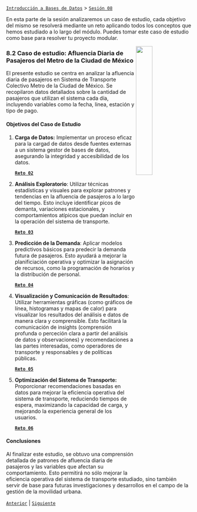 [`Introducción a Bases de Datos`](../../README.md) > [`Sesión 08`](../README.md)

En esta parte de la sesión analizaremos un caso de estudio, cada objetivo del mismo se resolverá mediante un reto aplicando todos los conceptos que hemos estudiado a lo largo del módulo. Puedes tomar este caso de estudio como base para resolver tu proyecto modular.

<img src="https://encrypted-tbn0.gstatic.com/images?q=tbn:ANd9GcRK7V8TeIRJ7iPJSZLffBUUfLQV2rFBG-d2xwSJAU9jug&s" align=right width=30%>

### 8.2 Caso de estudio: Afluencia Diaria de Pasajeros del Metro de la Ciudad de México 



El presente estudio se centra en analizar la afluencia diaria de pasajeros en Sistema de Transporte Colectivo Metro de la Ciudad de México. Se recopilaron datos detallados sobre la cantidad de pasajeros que utilizan el sistema cada día, incluyendo variables como la fecha, linea, estación y tipo de pago.

#### Objetivos del Caso de Estudio

1. **Carga de Datos:** Implementar un proceso eficaz para la cargad de datos desde fuentes externas a un sistema gestor de bases de datos, asegurando la integridad y accesibilidad de los datos.

	[**`Reto 02`**](reto02/README.md)

2. **Análisis Exploratorio**: Utilizar técnicas estadísticas y visuales para explorar patrones y tendencias en la afluencia de pasajeros a lo largo del tiempo. Esto incluye identificar picos de demanta, variaciones estacionales, y comportamientos atípicos que puedan incluir en la operación del sistema de transporte.

	[**`Reto 03`**](reto03/README.md)

3. **Predicción de la Demanda**: Aplicar modelos predictivos básicos para predecir la demanda futura de pasajeros. Esto ayudará a mejorar la planificiación operativa y optimizar la asignación de recursos, como la programación de horarios y la distribución de personal.

	[**`Reto 04`**](reto04/README.md)

4. **Visualización y Comunicación de Resultados**: Utilizar herramientas gráficas (como gráficos de línea, histogramas y mapas de calor) para visualizar los resultados del análisis e datos de manera clara y comprensible. Esto facilitará la comunicación de insights (comprensión profunda o perceción clara a partir del análisis de datos y observaciones) y recomendaciones a las partes interesadas, como operadores de transporte y responsables y de políticas públicas.

	[**`Reto 05`**](reto05/README.md)

5. **Optimización del Sistema de Transporte:** Proporcionar recomendaciones basadas en datos para mejorar la eficiencia operativa del sistema de transporte, reduciendo tiempos de espera, maximizando la capacidad de carga, y mejorando la experiencia general de los usuarios.

	[**`Reto 06`**](reto06/README.md)

#### Conclusiones

Al finalizar este estudio, se obtuvo una comprensión detallada de patrones de afluencia diaria de pasajeros y las variables que afectan su comportamiento. Esto permitirá no sólo mejorar la eficiencia operativa del sistema de transporte estudiado, sino también servir de base para futuras investigaciones y desarrollos en el campo de la gestión de la movilidad urbana.


[`Anterior`](../tema01/reto01/README.md) | [`Siguiente`](reto02/README.md)
